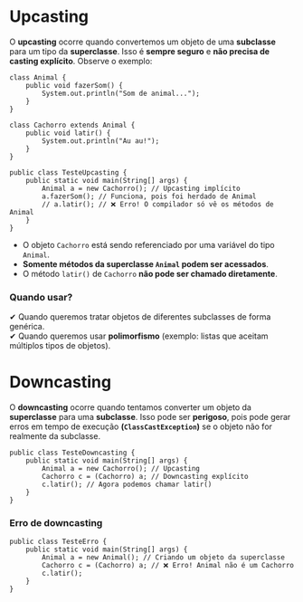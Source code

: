 # Upcasting

O **upcasting** ocorre quando convertemos um objeto de uma **subclasse** para um tipo da **superclasse**. Isso é **sempre seguro** e **não precisa de casting explícito**. Observe o exemplo:

```
class Animal {
    public void fazerSom() {
        System.out.println("Som de animal...");
    }
}

class Cachorro extends Animal {
    public void latir() {
        System.out.println("Au au!");
    }
}

public class TesteUpcasting {
    public static void main(String[] args) {
        Animal a = new Cachorro(); // Upcasting implícito
        a.fazerSom(); // Funciona, pois foi herdado de Animal
        // a.latir(); // ❌ Erro! O compilador só vê os métodos de Animal
    }
}
```

- O objeto `Cachorro` está sendo referenciado por uma variável do tipo `Animal`.
- **Somente métodos da superclasse `Animal` podem ser acessados**.
- O método `latir()` de `Cachorro` **não pode ser chamado diretamente**.

### Quando usar? 
✔ Quando queremos tratar objetos de diferentes subclasses de forma genérica.  
✔ Quando queremos usar **polimorfismo** (exemplo: listas que aceitam múltiplos tipos de objetos).

# Downcasting

O **downcasting** ocorre quando tentamos converter um objeto da **superclasse** para uma **subclasse**.  Isso pode ser **perigoso**, pois pode gerar erros em tempo de execução **(`ClassCastException`)** se o objeto não for realmente da subclasse.

```
public class TesteDowncasting {
    public static void main(String[] args) {
        Animal a = new Cachorro(); // Upcasting
        Cachorro c = (Cachorro) a; // Downcasting explícito
        c.latir(); // Agora podemos chamar latir()
    }
}
```

### Erro de downcasting

```
public class TesteErro {
    public static void main(String[] args) {
        Animal a = new Animal(); // Criando um objeto da superclasse
        Cachorro c = (Cachorro) a; // ❌ Erro! Animal não é um Cachorro
        c.latir();
    }
}
```